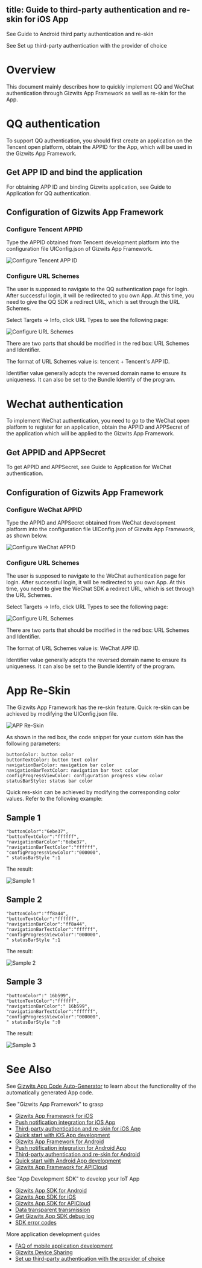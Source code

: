 title: Guide to third-party authentication and re-skin for iOS App
---

See Guide to Android third party authentication and re-skin

See Set up third-party authentication with the provider of choice

# Overview 

This document mainly describes how to quickly implement QQ and WeChat authentication through Gizwits App Framework as well as re-skin for the App.

# QQ authentication

To support QQ authentication, you should first create an application on the Tencent open platform, obtain the APPID for the App, which will be used in the Gizwits App Framework. 

## Get APP ID and bind the application

For obtaining APP ID and binding Gizwits application, see Guide to Application for QQ authentication.

## Configuration of Gizwits App Framework

### Configure Tencent APPID

Type the APPID obtained from Tencent development platform into the configuration file UIConfig.json of Gizwits App Framework.

![Configure Tencent APP ID](../../../assets/en-us/AppDev/AppFrame/ios/change/11.png)
 
### Configure URL Schemes

The user is supposed to navigate to the QQ authentication page for login. After successful login, it will be redirected to you own App. At this time, you need to give the QQ SDK a redirect URL, which is set through the URL Schemes.

Select Targets -> Info, click URL Types to see the following page:

![Configure URL Schemes](../../../assets/en-us/AppDev/AppFrame/ios/change/12.png)
 
There are two parts that should be modified in the red box: URL Schemes and Identifier.

The format of URL Schemes value is: tencent + Tencent's APP ID.

Identifier value generally adopts the reversed domain name to ensure its uniqueness. It can also be set to the Bundle Identify of the program.

# Wechat authentication

To implement WeChat authentication, you need to go to the WeChat open platform to register for an application, obtain the APPID and APPSecret of the application which will be applied to the Gizwits App Framework.

## Get APPID and APPSecret

To get APPID and APPSecret, see Guide to Application for WeChat authentication.

## Configuration of Gizwits App Framework 

### Configure WeChat APPID

Type the APPID and APPSecret obtained from WeChat development platform into the configuration file UIConfig.json of Gizwits App Framework, as shown below.

![Configure WeChat APPID](../../../assets/en-us/AppDev/AppFrame/ios/change/13.png)
 
### Configure URL Schemes

The user is supposed to navigate to the WeChat authentication page for login. After successful login, it will be redirected to you own App. At this time, you need to give the WeChat SDK a redirect URL, which is set through the URL Schemes.

Select Targets -> Info, click URL Types to see the following page:

![Configure URL Schemes](../../../assets/en-us/AppDev/AppFrame/ios/change/14.png)
 
There are two parts that should be modified in the red box: URL Schemes and Identifier.

The format of URL Schemes value is: WeChat APP ID.

Identifier value generally adopts the reversed domain name to ensure its uniqueness. It can also be set to the Bundle Identify of the program.

# App Re-Skin

The Gizwits App Framework has the re-skin feature. Quick re-skin can be achieved by modifying the UIConfig.json file.

![APP Re-Skin](../../../assets/en-us/AppDev/AppFrame/ios/change/15.png)
 
As shown in the red box, the code snippet for your custom skin has the following parameters:

```
buttonColor: button color
buttonTextColor: button text color
navigationBarColor: navigation bar color
navigationBarTextColor: navigation bar text color
configProgressViewColor: configuration progress view color
statusBarStyle: status bar color
```

Quick res-skin can be achieved by modifying the corresponding color values. Refer to the following example:

## Sample 1

```
"buttonColor":"6ebe37",
"buttonTextColor":"ffffff",
"navigationBarColor":"6ebe37",
"navigationBarTextColor":"ffffff",
"configProgressViewColor":"000000",
" statusBarStyle ":1
```

The result:

![Sample 1](../../../assets/en-us/AppDev/AppFrame/ios/change/16.png)
 
## Sample 2

```
"buttonColor":"ff8a44",
"buttonTextColor":"ffffff",
"navigationBarColor":"ff8a44",
"navigationBarTextColor":"ffffff",
"configProgressViewColor":"000000",
" statusBarStyle ":1
```

The result:

![Sample 2](../../../assets/en-us/AppDev/AppFrame/ios/change/17.png)
 
## Sample 3

```
"buttonColor":" 16b599",
"buttonTextColor":"ffffff",
"navigationBarColor":" 16b599",
"navigationBarTextColor":"ffffff",
"configProgressViewColor":"000000",
" statusBarStyle ":0
```

The result:

![Sample 3](../../../assets/en-us/AppDev/AppFrame/ios/change/18.png)

# See Also

See [Gizwits App Code Auto-Generator](http://docs.gizwits.com/en-us/AppDev/AppCodeAutoGenerator.html) to learn about the functionality of the automatically generated App code.

See "Gizwits App Framework" to grasp

* [Gizwits App Framework for iOS](http://docs.gizwits.com/en-us/AppDev/iOSFramework.html)
* [Push notification integration for iOS App](http://docs.gizwits.com/en-us/AppDev/iOSPushNotification.html)
* [Third-party authentication and re-skin for iOS App](http://docs.gizwits.com/en-us/AppDev/iOSAuthReSkin.html)
* [Quick start with iOS App development](http://docs.gizwits.com/en-us/AppDev/iOSDevQuickStart.html)
* [Gizwits App Framework for Android](http://docs.gizwits.com/en-us/AppDev/AndroidFramework.html)
* [Push notification integration for Android App](http://docs.gizwits.com/en-us/AppDev/AndroidPushNotification.html)
* [Third-party authentication and re-skin for Android](http://docs.gizwits.com/en-us/AppDev/AndroidAuthReSkin.html)
* [Quick start with Android App development](http://docs.gizwits.com/en-us/AppDev/AndroidDevQuickStart.html)
* [Gizwits App Framework for APICloud](http://docs.gizwits.com/en-us/AppDev/APICloudFramework.html)

See "App Development SDK" to develop your IoT App

* [Gizwits App SDK for Android](http://docs.gizwits.com/en-us/AppDev/AndroidSDKA2.html)
* [Gizwits App SDK for iOS](http://docs.gizwits.com/en-us/AppDev/iOSSDKA2.html)
* [Gizwits App SDK for APICloud](http://docs.gizwits.com/en-us/AppDev/APICloudSDK.html)
* [Data transparent transmission](http://docs.gizwits.com/en-us/AppDev/TransparentTransmission.html)
* [Get Gizwits App SDK debug log](http://docs.gizwits.com/en-us/AppDev/SDKLogCapture.html)
* [SDK error codes](http://docs.gizwits.com/en-us/AppDev/SDKErrorCodes.html)

More application development guides

* [FAQ of mobile application development](http://docs.gizwits.com/en-us/AppDev/AppDevFAQ.html)
* [Gizwits Device Sharing](http://docs.gizwits.com/en-us/AppDev/DeviceSharing.html)
* [Set up third-party authentication with the provider of choice](http://docs.gizwits.com/en-us/AppDev/ThirdpartyAuth.html)
